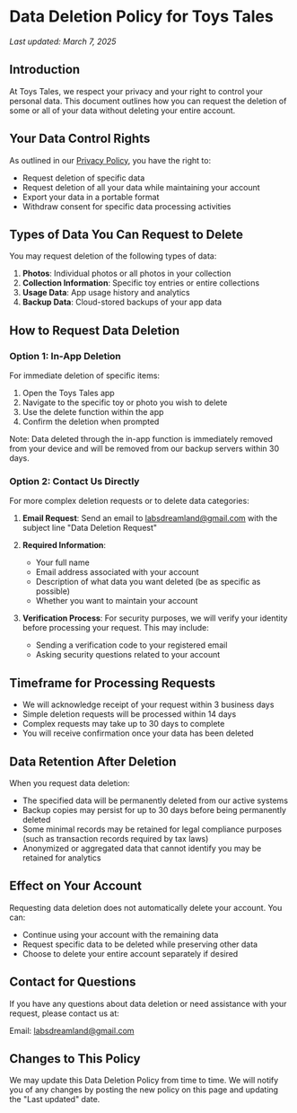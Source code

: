 # Data Deletion Policy for Toys Tales

*Last updated: March 7, 2025*

## Introduction

At Toys Tales, we respect your privacy and your right to control your personal data. This document outlines how you can request the deletion of some or all of your data without deleting your entire account.

## Your Data Control Rights

As outlined in our [Privacy Policy](privacy_policy.md), you have the right to:
- Request deletion of specific data
- Request deletion of all your data while maintaining your account
- Export your data in a portable format
- Withdraw consent for specific data processing activities

## Types of Data You Can Request to Delete

You may request deletion of the following types of data:
1. **Photos**: Individual photos or all photos in your collection
2. **Collection Information**: Specific toy entries or entire collections
3. **Usage Data**: App usage history and analytics
4. **Backup Data**: Cloud-stored backups of your app data

## How to Request Data Deletion

### Option 1: In-App Deletion
For immediate deletion of specific items:
1. Open the Toys Tales app
2. Navigate to the specific toy or photo you wish to delete
3. Use the delete function within the app
4. Confirm the deletion when prompted

Note: Data deleted through the in-app function is immediately removed from your device and will be removed from our backup servers within 30 days.

### Option 2: Contact Us Directly
For more complex deletion requests or to delete data categories:

1. **Email Request**: Send an email to labsdreamland@gmail.com with the subject line "Data Deletion Request"
2. **Required Information**:
   - Your full name
   - Email address associated with your account
   - Description of what data you want deleted (be as specific as possible)
   - Whether you want to maintain your account

3. **Verification Process**: For security purposes, we will verify your identity before processing your request. This may include:
   - Sending a verification code to your registered email
   - Asking security questions related to your account

## Timeframe for Processing Requests

- We will acknowledge receipt of your request within 3 business days
- Simple deletion requests will be processed within 14 days
- Complex requests may take up to 30 days to complete
- You will receive confirmation once your data has been deleted

## Data Retention After Deletion

When you request data deletion:
- The specified data will be permanently deleted from our active systems
- Backup copies may persist for up to 30 days before being permanently deleted
- Some minimal records may be retained for legal compliance purposes (such as transaction records required by tax laws)
- Anonymized or aggregated data that cannot identify you may be retained for analytics

## Effect on Your Account

Requesting data deletion does not automatically delete your account. You can:
- Continue using your account with the remaining data
- Request specific data to be deleted while preserving other data
- Choose to delete your entire account separately if desired

## Contact for Questions

If you have any questions about data deletion or need assistance with your request, please contact us at:

Email: labsdreamland@gmail.com

## Changes to This Policy

We may update this Data Deletion Policy from time to time. We will notify you of any changes by posting the new policy on this page and updating the "Last updated" date.